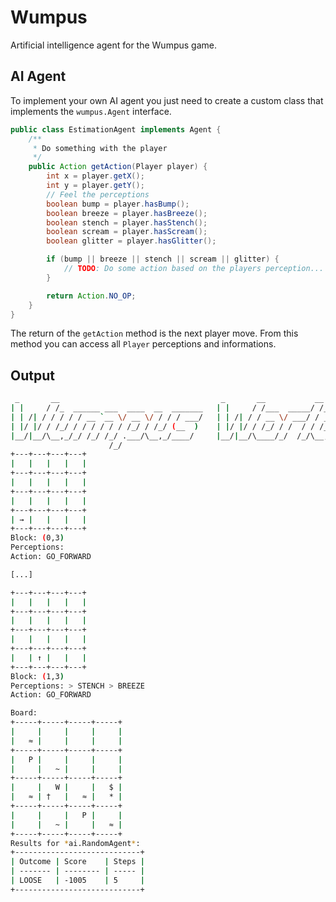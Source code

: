 # Wumpus

Artificial intelligence agent for the Wumpus game.


## AI Agent

To implement your own AI agent you just need to create a custom class that implements the `wumpus.Agent` interface.

```java
public class EstimationAgent implements Agent {
    /**
     * Do something with the player
     */
    public Action getAction(Player player) {
        int x = player.getX();
        int y = player.getY();
        // Feel the perceptions
        boolean bump = player.hasBump();
        boolean breeze = player.hasBreeze();
        boolean stench = player.hasStench();
        boolean scream = player.hasScream();
        boolean glitter = player.hasGlitter();

        if (bump || breeze || stench || scream || glitter) {
            // TODO: Do some action based on the players perception...
        }

        return Action.NO_OP;
    }
}
```

The return of the `getAction` method is the next player move. From this method you can access all `Player` perceptions and informations.

## Output

```sh
 _       __                                    _       __           __    __
| |     / /_  ______ ___  ____  __  _______   | |     / /___  _____/ /___/ /
| | /| / / / / / __ `__ \/ __ \/ / / / ___/   | | /| / / __ \/ ___/ / __  /
| |/ |/ / /_/ / / / / / / /_/ / /_/ (__  )    | |/ |/ / /_/ / /  / / /_/ /
|__/|__/\__,_/_/ /_/ /_/ .___/\__,_/____/     |__/|__/\____/_/  /_/\__,_/
                      /_/
+---+---+---+---+
|   |   |   |   |
+---+---+---+---+
|   |   |   |   |
+---+---+---+---+
|   |   |   |   |
+---+---+---+---+
| → |   |   |   |
+---+---+---+---+
Block: (0,3)
Perceptions:
Action: GO_FORWARD

[...]

+---+---+---+---+
|   |   |   |   |
+---+---+---+---+
|   |   |   |   |
+---+---+---+---+
|   |   |   |   |
+---+---+---+---+
|   | ↑ |   |   |
+---+---+---+---+
Block: (1,3)
Perceptions: > STENCH > BREEZE
Action: GO_FORWARD

Board:
+-----+-----+-----+-----+
|     |     |     |     |
|   ≈ |     |     |     |
+-----+-----+-----+-----+
|   P |     |     |     |
|     |   ~ |     |     |
+-----+-----+-----+-----+
|     |   W |     |   $ |
|   ≈ | †   |   ≈ |   * |
+-----+-----+-----+-----+
|     |     |   P |     |
|     |   ~ |     |   ≈ |
+-----+-----+-----+-----+
Results for *ai.RandomAgent*:
+----------------------------+
| Outcome | Score    | Steps |
| ------- | -------- | ----- |
| LOOSE   | -1005    | 5     |
+----------------------------+
```

